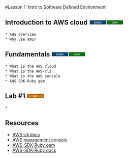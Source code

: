 #Lesson 1: Intro to Software Defined Environment

## Introduction to AWS cloud [![slides](../_images/slides-clean.png)]()[![view](../_images/view-clean.png)]()
```
* AWS overview
* Why use AWS?
```

## Fundamentals [![slides](../_images/slides-clean.png)]()[![view](../_images/view-clean.png)]()

```
* What is the AWS cloud
* What is the AWS-cli
* What is the AWS console
* AWS-SDK-Ruby gem
```

## Lab #1 [![slides](../_images/lab-clean.png)]()
```
*
```

## Resources
* [AWS-cli docs](https://aws.amazon.com/documentation/cli/)
* [AWS management console](https://aws.amazon.com/console/)
* [AWS-SDK-Ruby gem](https://rubygems.org/gems/aws-sdk/versions/2.3.7)
* [AWS-SDK-Ruby docs](https://aws.amazon.com/documentation/sdk-for-ruby/)
